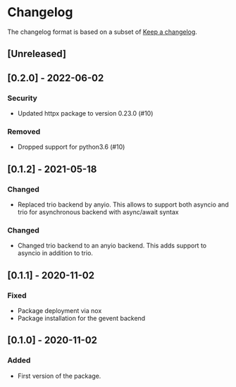 # Changelog

The changelog format is based on a subset of [Keep a changelog](https://keepachangelog.com/en/1.0.0/).

## [Unreleased]

## [0.2.0] - 2022-06-02

### Security

- Updated httpx package to version 0.23.0 (#10)

### Removed

- Dropped support for python3.6 (#10)

## [0.1.2] - 2021-05-18

### Changed

- Replaced trio backend by anyio. This allows to support both asyncio and trio for asynchronous backend with
  async/await syntax

### Changed

- Changed trio backend to an anyio backend. This adds support to asyncio in addition to trio.

## [0.1.1] - 2020-11-02

### Fixed

- Package deployment via nox
- Package installation for the gevent backend

## [0.1.0] - 2020-11-02

### Added

- First version of the package.